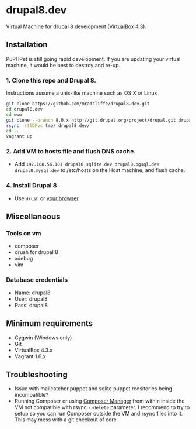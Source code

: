 drupal8.dev
===========

Virtual Machine for drupal 8 development (VirtualBox 4.3).

## Installation

PuPHPet is still going rapid development. If you are updating your virtual machine, it would be best to destroy and re-up.

### 1. Clone this repo and Drupal 8.

Instructions assume a unix-like machine such as OS X or Linux.

```bash
git clone https://github.com/mradcliffe/drupal8.dev.git
cd drupal8.dev
cd www
git clone --branch 8.0.x http://git.drupal.org/project/drupal.git drupal8.dev
rsync -rtlDPvc tmp/ drupal8.dev/
cd ..
vagrant up
```

### 2. Add VM to hosts file and flush DNS cache.

- Add `192.168.56.101 drupal8.sqlite.dev drupal8.pgsql.dev drupal8.mysql.dev` to /etc/hosts on the Host machine, and flush cache.

### 4. Install Drupal 8

- Use `drush` or [your browser](http://drupal8.mysql.dev)

## Miscellaneous

### Tools on vm
* composer
* drush for drupal 8
* xdebug
* vim

### Database credentials
* Name: drupal8
* User: drupal8
* Pass: drupal8

## Minimum requirements
* Cygwin (Windows only)
* Git
* VirtualBox 4.3.x
* Vagrant 1.6.x

## Troubleshooting

* Issue with mailcatcher puppet and sqlite puppet reositories being incompatible?
* Running Composer or using [Composer Manager](https://drupal.org/project/composer_manager) from within inside the VM not compatible with rsync `--delete` parameter. I recommend to try to setup so you can run Composer outside the VM and rsync files into it. This may mess with a git checkout of core.
